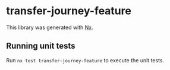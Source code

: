 # transfer-journey-feature

This library was generated with [Nx](https://nx.dev).

## Running unit tests

Run `nx test transfer-journey-feature` to execute the unit tests.
